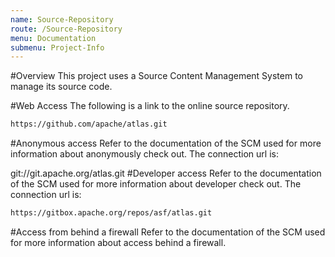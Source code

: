 ```yaml
---
name: Source-Repository
route: /Source-Repository
menu: Documentation
submenu: Project-Info 
---
```


#Overview
This project uses a Source Content Management System to manage its source code.

#Web Access
The following is a link to the online source repository.

```html
https://github.com/apache/atlas.git
```
#Anonymous access
Refer to the documentation of the SCM used for more information about anonymously check out. The connection url is:

git://git.apache.org/atlas.git
#Developer access
Refer to the documentation of the SCM used for more information about developer check out. The connection url is:

```html
https://gitbox.apache.org/repos/asf/atlas.git
```
#Access from behind a firewall
Refer to the documentation of the SCM used for more information about access behind a firewall.

